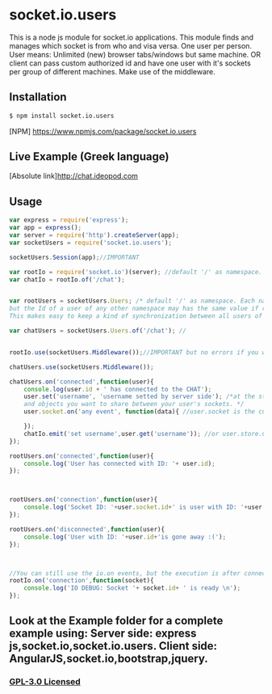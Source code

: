 # socket.io.users

This is a node js module for socket.io applications. This module finds and manages which socket is from who and visa versa.
One user per person. User means: Unlimited (new) browser tabs/windows but same machine. OR client can pass custom authorized id and have one user with it's sockets per group of different machines.
Make use of the middleware.

## Installation

```sh
$ npm install socket.io.users
```
[NPM] https://www.npmjs.com/package/socket.io.users

## Live Example (Greek language)

[Absolute link]http://chat.ideopod.com
## Usage

```js
var express = require('express');
var app = express();
var server = require('http').createServer(app);
var socketUsers = require('socket.io.users');

socketUsers.Session(app);//IMPORTANT

var rootIo = require('socket.io')(server); //default '/' as namespace.
var chatIo = rootIo.of('/chat');


var rootUsers = socketUsers.Users; /* default '/' as namespace. Each namespace has IT's OWN users object list,
but the Id of a user of any other namespace may has the same value if request comes from the same client-machine-user.
This makes easy to keep a kind of synchronization between all users of all different namespaces. */

var chatUsers = socketUsers.Users.of('/chat'); //


rootIo.use(socketUsers.Middleware());//IMPORTANT but no errors if you want to skip it for a io.of(namespace) that you don't want the socket.io.users' support.

chatUsers.use(socketUsers.Middleware());

chatUsers.on('connected',function(user){
    console.log(user.id + ' has connected to the CHAT');
    user.set('username', 'username setted by server side'); /*at the store property you can store any type of properties
    and objects you want to share between your user's sockets. */
    user.socket.on('any event', function(data){ //user.socket is the current socket, to get all connected sockets from this user, use: user.sockets

    });
    chatIo.emit('set username',user.get('username')); //or user.store.username
});

rootUsers.on('connected',function(user){
    console.log('User has connected with ID: '+ user.id);
});



rootUsers.on('connection',function(user){
    console.log('Socket ID: '+user.socket.id+' is user with ID: '+user.id);
});

rootUsers.on('disconnected',function(user){
    console.log('User with ID: '+user.id+'is gone away :(');
});



//You can still use the io.on events, but the execution is after connected and connection of the 'users' and 'chatUsers', no matter the order.
rootIo.on('connection',function(socket){
    console.log('IO DEBUG: Socket '+ socket.id+ ' is ready \n');
});


```

## Look at the Example folder for a complete example using: Server side: express js,socket.io,socket.io.users. Client side: AngularJS,socket.io,bootstrap,jquery.


### [GPL-3.0 Licensed](LICENSE)

[downloads-url]: https://www.npmjs.com/package/socket.io.users
